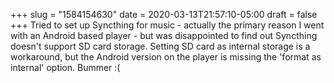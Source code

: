 +++
slug = "1584154630"
date = 2020-03-13T21:57:10-05:00
draft = false
+++
Tried to set up Syncthing for music - actually the primary reason I went with an Android based player - but was disappointed to find out Syncthing doesn't support SD card storage. Setting SD card as internal storage is a workaround, but the Android version on the player is missing the 'format as internal' option. Bummer :(